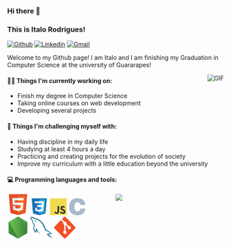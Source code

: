 ### Hi there 👋 
### This is Italo Rodrigues!

[![Github](https://img.shields.io/badge/-Instagram-000?style=flat&logo=Instagram&logoColor=white)](https://www.instagram.com/italorodrigues_1/)
[![Linkedin](https://img.shields.io/badge/-LinkedIn-blue?style=flat&logo=Linkedin&logoColor=white)](https://www.linkedin.com/in/italo-adriano-97971619a/)
[![Gmail](https://img.shields.io/badge/-Gmail-c14438?style=flat&logo=Gmail&logoColor=white)](mailto:italosport110@hotmail.com)

Welcome to my Github page! I am Italo and I am finishing my Graduation in Computer Science at the university of Guararapes!

<img align="right" alt="GIF" src="https://media.giphy.com/media/MC6eSuC3yypCU/giphy.gif" />


#### 👨‍💻 Things I'm currently working on:
- Finish my degree in Computer Science
- Taking online courses on web development
- Developing several projects

####  :muscle: Things I'm challenging myself with:
- Having discipline in my daily life
- Studying at least 4 hours a day
- Practicing and creating projects for the evolution of society
- Improve my curriculum with a little education beyond the university

#### :computer: Programming languages and tools: 
<p>
	<img width="50%" align="right" src="https://github-readme-stats.vercel.app/api?username=italo-rodrigues1&show_icons=true&hide_border=true" />

<code><img width="10%" src="https://github.com/devicons/devicon/blob/master/icons/html5/html5-original.svg"></code>
<code><img width="8%" src="https://github.com/devicons/devicon/blob/master/icons/css3/css3-original.svg"></code>
<code><img width="8%" src="https://github.com/devicons/devicon/blob/master/icons/javascript/javascript-original.svg"></code>
<code><img width="8%" src="https://github.com/devicons/devicon/blob/master/icons/c/c-original.svg"></code>
<br />
<code><img width="10%" src="https://github.com/devicons/devicon/blob/master/icons/nodejs/nodejs-original.svg"></code>
<code><img width="10%" src="https://github.com/devicons/devicon/blob/master/icons/mysql/mysql-original.svg"></code>
<code><img width="10%" src="https://github.com/devicons/devicon/blob/master/icons/git/git-original.svg"></code>
<br />
</p>

